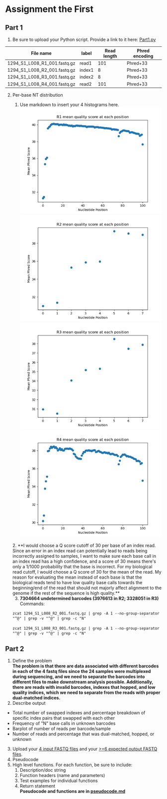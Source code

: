 # Assignment the First

## Part 1
1. Be sure to upload your Python script. Provide a link to it here: [Part1.py](./Part1.py)

| File name | label | Read length | Phred encoding |
|---|---|---|---|
| 1294_S1_L008_R1_001.fastq.gz |read1  |101  |Phred+33  |
| 1294_S1_L008_R2_001.fastq.gz |index1  |8  |Phred+33  |
| 1294_S1_L008_R3_001.fastq.gz |index2  |8  |Phred+33  |
| 1294_S1_L008_R4_001.fastq.gz |read2  |101  |Phred+33  |

2. Per-base NT distribution
    1. Use markdown to insert your 4 histograms here.
    ![R1_hist.png](./R1_hist.png)  
    ![R2_hist.png](./R2_hist.png)  
    ![R3_hist.png](./R3_hist.png)  
    ![R4_hist.png](./R4_hist.png)
    <br>
    2. **I would choose a Q score cutoff of 30 per base of an index read. Since an error in an index read can potentially lead to reads being incorrectly assigned to  samples, I want to make sure each base call in an index read has a high confidence, and a score of 30 means there's only a 1/1000 probability that the base is incorrect. For my biological read cutoff, I would choose a Q score of 30 for the mean of the read. My reason for evaluating the mean instead of each base is that the biological reads tend to have low quality base calls towards the beginning/end of the read that should not majorly affect alignment to the genome if the rest of the sequence is high quality.**<br>
    
    3. **7304664 undetermined barcodes (3976613 in R2; 3328051 in R3)**<br>
    Commands:  
    ```
    zcat 1294_S1_L008_R2_001.fastq.gz | grep -A 1 --no-group-separator "^@" | grep -v "^@" | grep -c "N"  

    zcat 1294_S1_L008_R3_001.fastq.gz | grep -A 1 --no-group-separator "^@" | grep -v "^@" | grep -c "N"
    ```
    
## Part 2
1. Define the problem<br>
**The problem is that there are data associated with different barcodes in each of the 4 fastq files since the 24 samples were multiplexed during sequencing, and we need to separate the barcodes into different files to make downstream analysis possible. Additionally, there are reads with invalid barcodes, indexes that hopped, and low quality indices, which we need to separate from the reads with proper dual-matched indices.**
2. Describe output
- Total number of swapped indexes and percentage breakdown of specific index pairs that swapped with each other
- Frequency of "N" base calls in unknown barcodes
- Barplot of number of reads per barcode/sample
- Number of reads and percentage that was dual-matched, hopped, or unknown

3. Upload your [4 input FASTQ files](../TEST-input_FASTQ) and your [>=6 expected output FASTQ files](../TEST-output_FASTQ).
4. Pseudocode
5. High level functions. For each function, be sure to include:
    1. Description/doc string
    2. Function headers (name and parameters)
    3. Test examples for individual functions
    4. Return statement  
**Pseudocode and functions are in [pseudocode.md](./pseudocode.md)**
